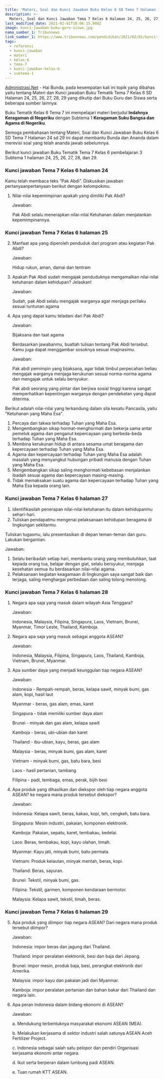 ```yaml
---
title: 'Materi, Soal dan Kunci Jawaban Buku Kelas 6 SD Tema 7 Halaman 13 sd 17'
description: >-
  Materi, Soal dan Kunci Jawaban Tema 7 Kelas 6 Halaman 24, 25, 26, 27, 28, 29 Buku Tematik Kurikulum 2013 Subtema 1 Pembelajaran 1.
last_modified_date: 2021-02-01T10:06:15.908Z
image: kunci-jawaban-buku-guru-siswa.jpg
nama_sumber_1: Tribunnews
link_sumber_1: https://www.tribunnews.com/pendidikan/2021/02/01/kunci-jawaban-tema-7-kelas-6-halaman-24-25-26-27-28-29-buku-tematik-sd-pembelajaran-3-subtema-1?page=all.
tags:
  - referensi
  - kunci-jawaban
  - materi
  - kelas-6
  - tema-7
  - kunci-jawaban-kelas-6
  - subtema-1
---
```


[Administrasi.Net](https://administrasi.net "Administrasi.Net") - Hai Bunda, pada kesempatan kali ini topik yang dibahas yaitu tentang Materi dan Kunci jawaban Buku Tematik Tema 7 Kelas 6 SD Halaman 24, 25, 26, 27, 28, 29 yang dikutip dari Buku Guru dan Siswa serta beberapa sumber lainnya:

Buku Tematik Kelas 6 Tema 7 ini mempelajari materi berjudul **Indahnya Keragaman di Negeriku** dengan Subtema 1 **Keragaman Suku Bangsa dan Agama di Negeriku**.

Semoga pembahasan tentang Materi, Soal dan Kunci Jawaban Buku Kelas 6 SD Tema 7 Halaman 24 sd 29 ini dapat membantu Bunda dan Ananda dalam merevisi soal yang telah ananda jawab sebelumnya. 

Berikut kunci jawaban Buku Tematik Tema 7 Kelas 6 pembelajaran 3 Subtema 1 halaman 24, 25, 26, 27, 28, dan 29.

### Kunci jawaban Tema 7 Kelas 6 halaman 24

Kamu telah membaca teks “Pak Abdi”. Diskusikan jawaban pertanyaanpertanyaan berikut dengan kelompokmu.

1.	Nilai-nilai kepemimpinan apakah yang dimiliki Pak Abdi?
	
	Jawaban:

	Pak Abdi selalu menerapkan nilai-nilai Ketuhanan dalam menjalankan kepemimpinannya.

### Kunci jawaban Tema 7 Kelas 6 halaman 25

2. 	Manfaat apa yang diperoleh penduduk dari program atau kegiatan Pak Abdi?

	Jawaban:

	Hidup rukun, aman, damai dan tentram

3. 	Apakah Pak Abdi sudah mengajak penduduknya mengamalkan nilai-nilai ketuhanan dalam kehidupan? Jelaskan!

	Jawaban:

	Sudah, pak Abdi selalu mengajak warganya agar menjaga perilaku sesuai tuntunan agama

4. 	Apa yang dapat kamu teladani dari Pak Abdi?

	Jawaban:

	Bijaksana dan taat agama

	Berdasarkan jawabanmu, buatlah tulisan tentang Pak Abdi tersebut. Kamu juga dapat menggambar sosoknya sesuai imajinasimu.

	Jawaban:

	Pak abdi pemimpin yang bijaksana, agar tidak timbul perpecahan beliau mengajak warganya menjaga kerukunan sesuai norma-norma agama dan mengajak untuk selalu bersyukur.

	Pak abdi seorang yang pintar dan berjiwa sosial tinggi karena sangat memperhatikan kepentingan warganya dengan pendekatan yang dapat diterima.

Berikut adalah nilai-nilai yang terkandung dalam sila kesatu Pancasila, yaitu "Ketuhanan yang Maha Esa".

1. 	Percaya dan takwa terhadap Tuhan yang Maha Esa.
2. 	Mengembangkan sikap hormat-menghormati dan bekerja sama antar pemeluk agama dan penganut kepercayaan yang berbeda-beda terhadap Tuhan yang Maha Esa.
3. 	Membina kerukunan hidup di antara sesama umat beragama dan kepercayaan terhadap Tuhan yang Maha Esa.
4. 	Agama dan kepercayaan terhadap Tuhan yang Maha Esa adalah masalah yang menyangkut hubungan pribadi manusia dengan Tuhan yang Maha Esa.
5. 	Mengembangkan sikap saling menghormati kebebasan menjalankan ibadah sesuai agama dan kepercayaan masing-masing.
6. 	Tidak memaksakan suatu agama dan kepercayaan terhadap Tuhan yang Maha Esa kepada orang lain.

### Kunci jawaban Tema 7 Kelas 6 halaman 27

1. Identifikasilah penerapan nilai-nilai ketuhanan itu dalam kehidupanmu sehari-hari.
2. Tuliskan pendapatmu mengenai pelaksanaan kehidupan beragama di lingkungan sekitarmu.

Tuliskan tugasmu, lalu presentasikan di depan teman-teman dan guru. Lakukan bergantian.

Jawaban:

1.	Selalu beribadah setiap hari, membantu orang yang membutuhkan, taat kepada orang tua, belajar dengan giat, selalu bersyukur, menjaga kesehatan semua itu berdasarkan nilai-nilai agama.
2. 	Pelaksanaan kegiatan keagamaan di lingkungan saya sangat baik dan terjaga, saling menghargai perbedaan dan saling tolong menolong.

### Kunci jawaban Tema 7 Kelas 6 halaman 28

1. 	Negara apa saja yang masuk dalam wilayah Asia Tenggara?

	Jawaban:

	Indonesia, Malaysia, Filipina, Singapura, Laos, Vietnam, Brunei, Myanmar, Timor Leste, Thailand, Kamboja.

2. 	Negara apa saja yang masuk sebagai anggota ASEAN?

	Jawaban:

	Indonesia, Malaysia, Filipina, Singapura, Laos, Thailand, Kamboja, Vietnam, Brunei, Myanmar.

3. 	Apa sumber daya yang menjadi keunggulan tiap negara ASEAN?

	Jawaban:

	Indonesia - Rempah-rempah, beras, kelapa sawit, minyak bumi, gas alam, kopi, hasil laut

	Myanmar - beras, gas alam, emas, karet

	Singapura - tidak memiliki sumber daya alam

	Brunei - minyak dan gas alam, kelapa sawit

	Kamboja - beras, ubi-ubian dan karet

	Thailand - ibu-ubian, kayu, beras, gas alam

	Malaysia - beras, minyak bumi, gas alam, karet

	Vietnam - minyak bumi, gas, batu bara, besi

	Laos - hasil pertanian, tambang

	Filipina - padi, tembaga, emas, perak, bijih besi

4. 	Apa produk yang dihasilkan dan diekspor oleh tiap negara anggota ASEAN? ke negara mana produk tersebut diekspor?

	Jawaban:

	Indonesia: Kelapa sawit, beras, kakao, kopi, teh, cengkeh, batu bara.

	Singapura: Mesin industri, pakaian, komponen elektronik.

	Kamboja: Pakaian, sepatu, karet, tembakau, kedelai.

	Laos: Beras, tembakau, kopi, kayu olahan, timah.

	Myanmar: Kayu jati, minyak bumi, batu permata.

	Vietnam: Produk kelautan, minyak mentah, beras, kopi.

	Thailand: Beras, sayuran.

	Brunei: Tekstil, minyak bumi, gas.

	Filipina: Tekstil, garmen, komponen kendaraan bermotor.

	Malaysia: Kelapa sawit, tekstil, timah, beras.

### Kunci jawaban Tema 7 Kelas 6 halaman 29

5. 	Apa produk yang diimpor tiap negara ASEAN? Dari negara mana produk tersebut diimpor?

	Jawaban:

	Indonesia: impor beras dan jagung dari Thailand.

	Thailand: impor peralatan elektronik, besi dan baja dari Jepang.

	Brunei: impor mesin, produk baja, besi, perangkat elektronik dari Amerika.
	
	Malaysia: impor kayu dan pakaian jadi dari Myanmar.

	Kamboja: impor peralatan pertanian dan bahan bakar dari Thailand dan negara lain.

6. 	Apa peran Indonesia dalam bidang ekonomi di ASEAN?

	Jawaban:

	a. Mendukung terbentuknya masyarakat ekonomi ASEAN (MEA).

	b. Melakukan kerjasama di sektor industri salah satunya ASEAN Aceh Fertilizer Project.

	c. Indonesia sebagai salah satu pelopor dan pendiri Organisasi kerjasama ekonomi antar negara.

	d. Ikut serta berperan dalam lumbung padi ASEAN.

	e. Tuan rumah KTT ASEAN.